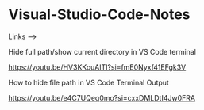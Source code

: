 # Visual-Studio-Code-Notes

Links -->

Hide full path/show current directory in VS Code terminal

https://youtu.be/HV3KKouAlTI?si=fmE0Nyxf41EFgk3V

How to hide file path in VS Code Terminal Output

https://youtu.be/e4C7UQeq0mo?si=cxxDMLDtI4Jw0FRA
